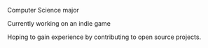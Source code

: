 Computer Science major

Currently working on an indie game

Hoping to gain experience by contributing to open source projects.
